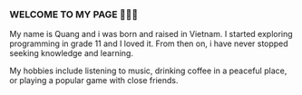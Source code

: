 ### WELCOME TO MY PAGE 👋👋👋
My name is Quang and i was born and raised in Vietnam. I started exploring programming in grade 11 and I loved it. From then on, i have never stopped seeking knowledge and learning.

My hobbies include listening to music, drinking coffee in a peaceful place, or playing a popular game with close friends.
